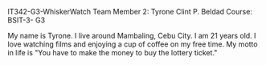 IT342-G3-WhiskerWatch
Team Member 2: Tyrone Clint P. Beldad
Course: BSIT-3- G3

My name is Tyrone. I live around Mambaling, Cebu City.
I am 21 years old. I love watching films and enjoying a cup of coffee on my free time.
My motto in life is "You have to make the money to buy the lottery ticket."
